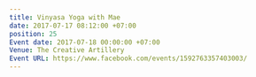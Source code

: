 ```yaml
---
title: Vinyasa Yoga with Mae
date: 2017-07-17 08:12:00 +07:00
position: 25
Event date: 2017-07-18 00:00:00 +07:00
Venue: The Creative Artillery
Event URL: https://www.facebook.com/events/1592763357403003/
---
```


